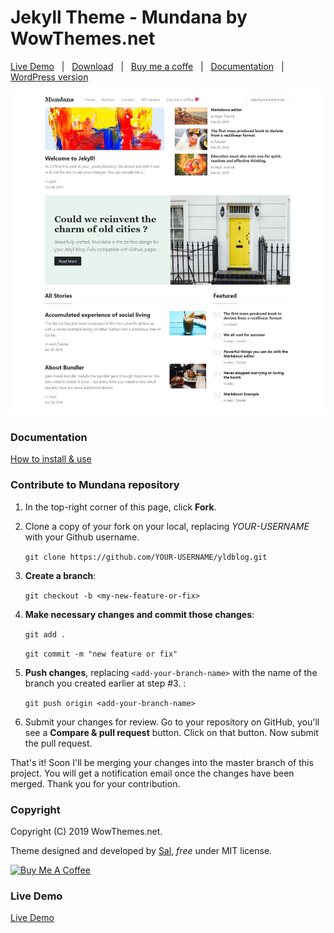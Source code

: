 # Jekyll Theme - Mundana by WowThemes.net

[Live Demo](https://wowthemesnet.github.io/yldblog/) &nbsp; | &nbsp; 
[Download](https://github.com/wowthemesnet/yldblog/archive/master.zip) &nbsp; | &nbsp; 
[Buy me a coffe](https://www.wowthemes.net/donate/) &nbsp; | &nbsp; [Documentation](https://bootstrapstarter.com/bootstrap-templates/yldblog/) &nbsp; | &nbsp; 
[WordPress version](https://www.wowthemes.net/themes/mundana-wordpress/) 

![mundana jekyll theme screenshot](assets/images/screenshot.jpg)

### Documentation

[How to install & use](https://bootstrapstarter.com/bootstrap-templates/yldblog/)

### Contribute to Mundana repository

1. In the top-right corner of this page, click **Fork**.

2. Clone a copy of your fork on your local, replacing *YOUR-USERNAME* with your Github username.

   `git clone https://github.com/YOUR-USERNAME/yldblog.git`

3. **Create a branch**: 

   `git checkout -b <my-new-feature-or-fix>`

4. **Make necessary changes and commit those changes**:

   `git add .`

   `git commit -m "new feature or fix"`

5. **Push changes**, replacing `<add-your-branch-name>` with the name of the branch you created earlier at step #3. :

   `git push origin <add-your-branch-name>`

6. Submit your changes for review. Go to your repository on GitHub, you'll see a **Compare & pull request** button. Click on that button. Now submit the pull request.

That's it! Soon I'll be merging your changes into the master branch of this project. You will get a notification email once the changes have been merged. Thank you for your contribution.


### Copyright

Copyright (C) 2019 WowThemes.net.

Theme designed and developed by [Sal](https://www.wowthemes.net), *free* under MIT license. 

<a href="https://www.wowthemes.net/donate/" target="_blank"><img src="https://www.buymeacoffee.com/assets/img/custom_images/orange_img.png" alt="Buy Me A Coffee" style="height: auto !important;width: auto !important;" ></a>

### Live Demo

[Live Demo](https://wowthemesnet.github.io/yldblog/)
